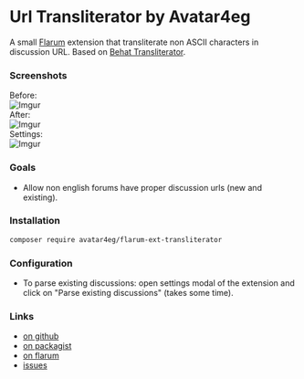 # Url Transliterator by Avatar4eg

A small [Flarum](http://flarum.org) extension that transliterate non ASCII characters in discussion URL. Based on [Behat Transliterator](https://github.com/Behat/Transliterator).

### Screenshots

Before:  
![Imgur](https://i.imgur.com/Lng2CHh.jpg)  
After:  
![Imgur](https://i.imgur.com/RGfQ4Q6.jpg)  
Settings:  
![Imgur](https://i.imgur.com/HbFWQeC.jpg)  

### Goals

- Allow non english forums have proper discussion urls (new and existing).

### Installation

```bash
composer require avatar4eg/flarum-ext-transliterator
```

### Configuration

- To parse existing discussions: open settings modal of the extension and click on "Parse existing discussions" (takes some time).

### Links

- [on github](https://github.com/Avatar4eg/flarum-ext-transliterator)
- [on packagist](https://packagist.org/packages/avatar4eg/flarum-ext-transliterator)
- [on flarum](https://discuss.flarum.org/d/3736-avatar4eg-url-transliterator)
- [issues](https://github.com/avatar4eg/flarum-ext-transliterator/issues)
